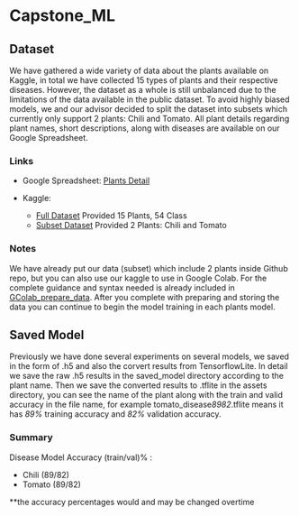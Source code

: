 # Capstone_ML

## Dataset 
We have gathered a wide variety of data about the plants available on Kaggle, in total we have collected 15 types of plants and their respective diseases. However, the dataset as a whole is still unbalanced due to the limitations of the data available in the public dataset. To avoid highly biased models, we and our advisor decided to split the dataset into subsets which currently only support 2 plants: Chili and Tomato. All plant details regarding plant names, short descriptions, along with diseases are available on our Google Spreadsheet.

### Links
* Google Spreadsheet: 
[Plants Detail](https://docs.google.com/spreadsheets/d/1obRxc-jtOfpJ0Ps-FyBmf4tMVE0eUovyHegHInBZg50/edit?hl=id#gid=1322000601)

* Kaggle:
    * [Full Dataset](https://www.kaggle.com/datasets/dimasirfan/added-plant-dataset)
    Provided 15 Plants, 54 Class
    * [Subset Dataset](https://www.kaggle.com/datasets/dimasirfan/plants-disease-dataset-subset)
    Provided 2 Plants: Chili and Tomato

### Notes
We have already put our data (subset) which include 2 plants inside Github repo, but you can also use our kaggle to use in Google Colab. For the complete guidance and syntax needed is already included in [GColab_prepare_data](https://github.com/C23-PS048/Capstone_ML/blob/main/GColab_prepare_data.ipynb). After you complete with preparing and storing the data you can continue to begin the model training in each plants model.

## Saved Model  
Previously we have done several experiments on several models, we saved in the form of .h5 and also the corvert results from TensorflowLite. In detail we save the raw .h5 results in the saved_model directory according to the plant name. Then we save the converted results to .tflite in the assets directory, you can see the name of the plant along with the train and valid accuracy in the file name, for example tomato_disease*8982*.tflite means it has *89%* training accuracy and *82%* validation accuracy. 

### Summary
Disease Model Accuracy (train/val)% :
* Chili (89/82)
* Tomato (89/82)

**the accuracy percentages would and may be changed overtime